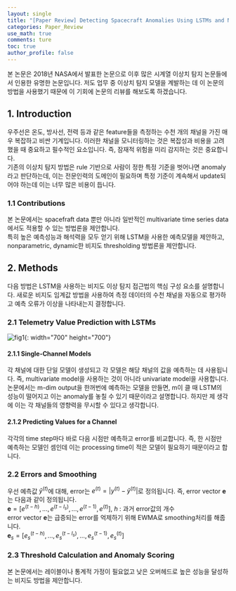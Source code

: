 ```yaml
---
layout: single
title: "[Paper Review] Detecting Spacecraft Anomalies Using LSTMs and Nonparametric Dynamic Thresholding"
categories: Paper_Review
use_math: true
comments: ture
toc: true
author_profile: false
---
```


본 논문은 2018년 NASA에서 발표한 논문으로 이후 많은 시계열 이상치 탐지 논문들에서 인용한 유명한 논문입니다. 저도 업무 중 이상치 탐지 모델을 계발하는 데 이 논문의 방법을 사용했기 때문에 이 기회에 논문의 리뷰를 해보도록 하겠습니다.

## 1. Introduction

우주선은 온도, 방사선, 전력 등과 같은 feature들을 측정하는 수천 개의 채널을 가진 매우 복잡하고 비싼 기계입니다. 이러한 채널을 모니터링하는 것은 복잡성과 비용을 고려했을 때 중요하고 필수적인 요소입니다. 즉, 잠재적 위험을 미리 감지하는 것은 중요합니다.  
기존의 이상치 탐지 방법은 rule 기반으로 사람이 정한 특정 기준을 벗어나면 anomaly라고 판단하는데, 이는 전문인력의 도메인이 필요하며 특정 기준이 계속해서 update되어야 하는데 이는 너무 많은 비용이 듭니다.

### 1.1 Contributions

본 논문에서는 spacefraft data 뿐만 아니라 일반적인 multivariate time series data에서도 적용할 수 있는 방법론을 제안합니다.  
특히 높은 예측성능과 해석력을 모두 얻기 위해 LSTM을 사용한 예측모델을 제안하고, nonparametric, dynamic한 비지도 thresholding 방법론을 제안합니다.

## 2. Methods

다음 방법은 LSTM을 사용하는 비지도 이상 탐지 접근법의 핵심 구성 요소를 설명합니다. 새로운 비지도 임계값 방법을 사용하여 측정 데이터의 수천 채널을 자동으로 평가하고 예측 오류가 이상을 나타내는지 결정합니다.

### 2.1 Telemetry Value Prediction with LSTMs

![fig1]({{site.url}}/images/2023-05-16-paper1/fig1.png){: width="700" height="700"}

#### 2.1.1 Single-Channel Models

각 채널에 대한 단일 모델이 생성되고 각 모델은 해당 채널의 값을 예측하는 데 사용됩니다. 즉, multivariate model을 사용하는 것이 아니라 univariate model을 사용합니다. 논문에서는 m-dim output을 한꺼번에 예측하는 모델을 만들면, m이 클 때 LSTM의 성능이 떨어지고 이는 anomaly를 놓칠 수 있기 때문이라고 설명합니다. 하지만 제 생각에 이는 각 채널들의 영향력을 무시할 수 있다고 생각합니다.

#### 2.1.2 Predicting Values for a Channel

각각의 time step마다 바로 다음 시점만 예측하고 error를 비교합니다. 즉, 한 시점만 예측하는 모델인 셈인데 이는 processing time이 적은 모델이 필요하기 때문이라고 합니다. 

### 2.2 Errors and Smoothing

우선 예측값 $\hat{y}^{(t)}$에 대해, error는 $e^{(t)}=|y^{(t)}-\hat{y}^{(t)}|$로 정의됩니다. 즉, error vector $\mathbf{e}$는 다음과 같이 정의됩니다.  
$\mathbf{e}=[e^{(t-h)},...,e^{(t-l_s)},...,e^{(t-1)}, e^{(t)}]$, $h$ : 과거 error값의 개수  
error vector $\mathbf{e}$는 급증되는 error를 억제하기 위해 EWMA로 smoothing처리를 해줍니다.  
$\mathbf{e}_s=[e_s^{(t-h)},...,e_s^{(t-l_s)},...,e_s^{(t-1)}, e_s^{(t)}]$

### 2.3 Threshold Calculation and Anomaly Scoring

본 논문에서는 레이블이나 통계적 가정이 필요없고 낮은 오버헤드로 높은 성능을 달성하는 비지도 방법을 제안합니다. 
